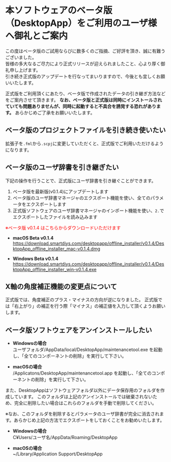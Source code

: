 # 本ソフトウェアのベータ版（DesktopApp）をご利用のユーザ様へ御礼とご案内

この度はベータ版のご試用ならびに数多くのご指摘、ご好評を頂き、誠に有難うございました。  
皆様の多大なるご尽力により正式リリースが迎えられましたこと、心より厚く御礼申し上げます。  
引き続き正式版のアップデートを行なってまいりますので、今後とも宜しくお願いいたします。

正式版をご利用頂くにあたり、ベータ版で作成されたデータの引き継ぎ方法などをご案内させて頂きます。
**なお、ベータ版と正式版は同時にインストールされていても問題ありませんが、同時に起動すると不具合を誘発する恐れがあります。** あらかじめご了承をお願いいたします。


## ベータ版のプロジェクトファイルを引き続き使いたい
拡張子を`.fml`から`.scpj`に変更していただくと、正式版でご利用いただけるようになります。

## ベータ版のユーザ辞書を引き継ぎたい
下記の操作を行うことで、正式版にユーザ辞書を引き継ぐことができます。

1. ベータ版を最新版(v0.1.4)にアップデートします
2. ベータ版のユーザ辞書マネージャのエクスポート機能を使い、全てのパラメータをエクスポートします
3. 正式版ソフトウェアのユーザ辞書マネージャのインポート機能を使い、`2.`でエクスポートしたファイルを読み込みます


<span style="color:red">※ベータ版 v0.1.4 はこちらからダウンロードいただけます</span>

- **macOS Beta v0.1.4**  
https://download.smartdiys.com/desktopapp/offline_installer/v0.1.4/DesktopApp_offline_installer_mac-v0.1.4.dmg

- **Windows Beta v0.1.4**  
https://download.smartdiys.com/desktopapp/offline_installer/v0.1.4/DesktopApp_offline_installer_win-v0.1.4.exe


## X軸の角度補正機能の変更点について
正式版では、角度補正のプラス・マイナスの方向が逆になりました。
正式版では「右上がり」の補正を行う際「マイナス」の補正値を入力して頂くようお願いします。

## ベータ版ソフトウェアをアンインストールしたい

- **Windowsの場合**  
ユーザフォルダ/AppData/local/DesktopApp/maintenancetool.exe を起動し、「全てのコンポーネントの削除」を実行して下さい。

- **macOSの場合**  
/Applicatons/DesktopApp/maintenancetool.app を起動し、「全てのコンポーネントの削除」を実行して下さい。

また、DesktopAppはソフトウェアフォルダ以外にデータ保存用のフォルダを作成しています。
このフォルダは上記のアンインストールでは破棄されないため、完全に削除したい場合はこれらのフォルダを手動で削除してください。

※なお、このフォルダを削除するとパラメータのユーザ辞書が完全に消去されます。あらかじめ上記の方法でエクスポートをしておくことをお勧めいたします。

- **Windowsの場合**  
C¥Users/ユーザ名/AppData/Roaming/DesktopApp

- **macOSの場合**  
~/Library/Application Support/DesktopApp
